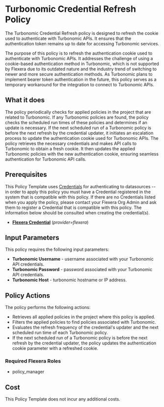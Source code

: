 # Turbonomic Credential Refresh Policy

The Turbonomic Credential Refresh policy is designed to refresh the cookie used to authenticate with Turbonomic APIs. It ensures that the authentication token remains up to date for accessing Turbonomic services.

The purpose of this policy is to refresh the authentication cookie used to authenticate with Turbonomic APIs. It addresses the challenge of using a cookie-based authentication method in Turbonomic, which is not supported by Flexera due to its outdated nature and the industry trend of switching to newer and more secure authentication methods. As Turbonomic plans to implement bearer token authentication in the future, this policy serves as a temporary workaround for the integration to connect to Turbonomic APIs.

## What it does

The policy periodically checks for applied policies in the project that are related to Turbonomic. If any Turbonomic policies are found, the policy checks the scheduled run times of these policies and determines if an update is necessary. If the next scheduled run of a Turbonomic policy is before the next refresh by the credential updater, it initiates an escalation process to update the authentication cookie used for Turbonomic APIs. The policy retrieves the necessary credentials and makes API calls to Turbonomic to obtain a fresh cookie. It then updates the applied Turbonomic policies with the new authentication cookie, ensuring seamless authentication for Turbonomic API calls.

## Prerequisites

This Policy Template uses [Credentials](https://docs.flexera.com/flexera/EN/Automation/ManagingCredentialsExternal.htm) for authenticating to datasources -- in order to apply this policy you must have a Credential registered in the system that is compatible with this policy. If there are no Credentials listed when you apply the policy, please contact your Flexera Org Admin and ask them to register a Credential that is compatible with this policy. The information below should be consulted when creating the credential(s).

- [**Flexera Credential**](https://docs.flexera.com/flexera/EN/Automation/ProviderCredentials.htm) (_provider=flexera_)

## Input Parameters

This policy requires the following input parameters:

- **Turbonomic Username** - username associated with your Turbonomic API credentials.
- **Turbonomic Password** - password associated with your Turbonomic API credentials.
- **Turbonomic Host** - turbonomic hostname or IP address.

## Policy Actions

The policy performs the following actions:

- Retrieves all applied policies in the project where this policy is applied.
- Filters the applied policies to find policies associated with Turbonomic.
- Evaluates the refresh frequency of the credential's updater and the next scheduled run time of each Turbonomic policy.
- If the next scheduled run of a Turbonomic policy is before the next refresh by the credential updater, the policy updates the authentication cookie parameter with a refreshed cookie.

### Required Flexera Roles

- policy_manager

## Cost

This Policy Template does not incur any additional costs.
